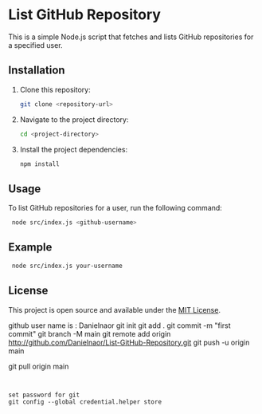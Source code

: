 # List GitHub Repository 

This is a simple Node.js script that fetches and lists GitHub repositories for a specified user.

## Installation

1. Clone this repository:

   ```bash
   git clone <repository-url>
   ```

2. Navigate to the project directory:

   ```bash
   cd <project-directory>
   ```

3. Install the project dependencies:

   ```bash
   npm install
   ```

## Usage

To list GitHub repositories for a user, run the following command:
  ```bash 
   node src/index.js <github-username>
   ```

## Example

  ```bash 
   node src/index.js your-username
   ```

## License

This project is open source and available under the [MIT License](LICENSE).


github user name is : Danielnaor
git init 
git add .
git commit -m "first commit"
git branch -M main
git remote add origin http://github.com/Danielnaor/List-GitHub-Repository.git
git push -u origin main

git pull origin main
```


set password for git
git config --global credential.helper store 

